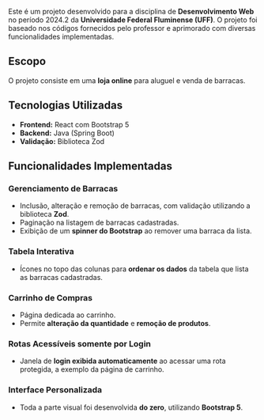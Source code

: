 Este é um projeto desenvolvido para a disciplina de **Desenvolvimento Web** no período 2024.2 da **Universidade Federal Fluminense (UFF)**. O projeto foi baseado nos códigos fornecidos pelo professor e aprimorado com diversas funcionalidades implementadas.

## Escopo

O projeto consiste em uma **loja online** para aluguel e venda de barracas.

## Tecnologias Utilizadas

- **Frontend:** React com Bootstrap 5
- **Backend:** Java (Spring Boot)
- **Validação:** Biblioteca Zod

## Funcionalidades Implementadas

### Gerenciamento de Barracas
- Inclusão, alteração e remoção de barracas, com validação utilizando a biblioteca **Zod**.
- Paginação na listagem de barracas cadastradas.
- Exibição de um **spinner do Bootstrap** ao remover uma barraca da lista.

### Tabela Interativa
- Ícones no topo das colunas para **ordenar os dados** da tabela que lista as barracas cadastradas.

### Carrinho de Compras
- Página dedicada ao carrinho.
- Permite **alteração da quantidade** e **remoção de produtos**.

### Rotas Acessíveis somente por Login
- Janela de **login exibida automaticamente** ao acessar uma rota protegida, a exemplo da página de carrinho.

### Interface Personalizada
- Toda a parte visual foi desenvolvida **do zero**, utilizando **Bootstrap 5**.
